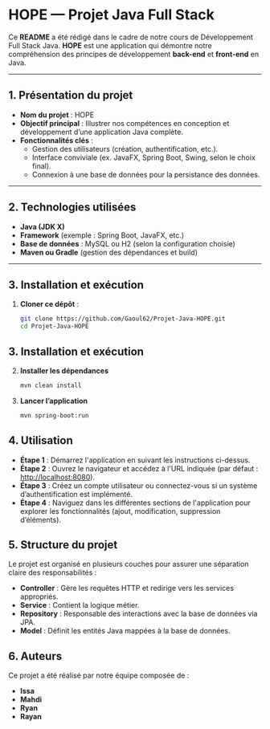 # HOPE — Projet Java Full Stack

Ce **README** a été rédigé dans le cadre de notre cours de Développement Full Stack Java. **HOPE** est une application qui démontre notre compréhension des principes de développement **back-end** et **front-end** en Java.

---

## 1. Présentation du projet

- **Nom du projet** : HOPE
- **Objectif principal** : Illustrer nos compétences en conception et développement d’une application Java complète.
- **Fonctionnalités clés** :
  - Gestion des utilisateurs (création, authentification, etc.).
  - Interface conviviale (ex. JavaFX, Spring Boot, Swing, selon le choix final).
  - Connexion à une base de données pour la persistance des données.

---

## 2. Technologies utilisées

- **Java (JDK X)**  
- **Framework** (exemple : Spring Boot, JavaFX, etc.)  
- **Base de données** : MySQL ou H2 (selon la configuration choisie)  
- **Maven ou Gradle** (gestion des dépendances et build)

---

## 3. Installation et exécution

1. **Cloner ce dépôt** :  
   ```bash
   git clone https://github.com/Gaoul62/Projet-Java-HOPE.git
   cd Projet-Java-HOPE
## 3. Installation et exécution

2. **Installer les dépendances** 
   ```bash
   mvn clean install
3. **Lancer l’application**
   ```bash
   mvn spring-boot:run


## 4. Utilisation

- **Étape 1** : Démarrez l'application en suivant les instructions ci-dessus.  
- **Étape 2** : Ouvrez le navigateur et accédez à l'URL indiquée (par défaut : [http://localhost:8080](http://localhost:8080)).  
- **Étape 3** : Créez un compte utilisateur ou connectez-vous si un système d’authentification est implémenté.  
- **Étape 4** : Naviguez dans les différentes sections de l'application pour explorer les fonctionnalités (ajout, modification, suppression d’éléments).  

## 5. Structure du projet

Le projet est organisé en plusieurs couches pour assurer une séparation claire des responsabilités :  

- **Controller** : Gère les requêtes HTTP et redirige vers les services appropriés.  
- **Service** : Contient la logique métier.  
- **Repository** : Responsable des interactions avec la base de données via JPA.  
- **Model** : Définit les entités Java mappées à la base de données.  
## 6. Auteurs

Ce projet a été réalisé par notre équipe composée de :  

- **Issa**  
- **Mahdi**  
- **Ryan**  
- **Rayan**  

